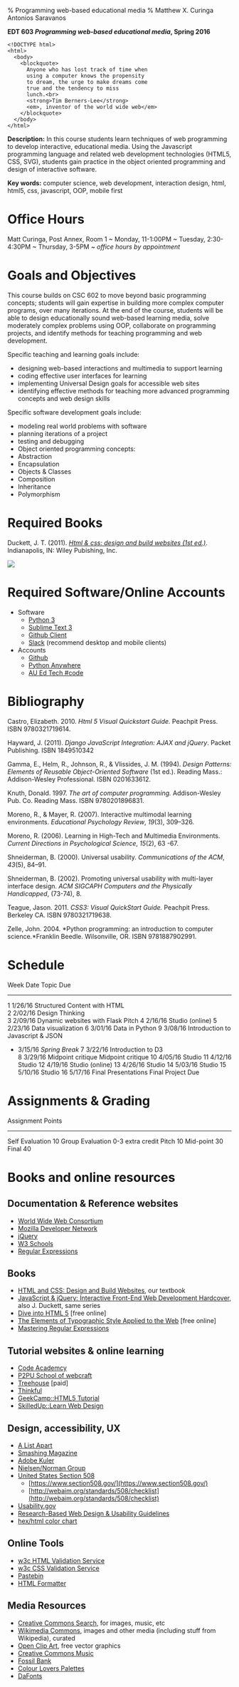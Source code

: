 % Programming web-based educational media
% Matthew X. Curinga
  Antonios Saravanos

**EDT 603 _Programming web-based educational media_, Spring 2016**

~~~~~~~~~~~~~~~~~~~~~~~~~~{.html}
<!DOCTYPE html>
<html>
  <body>
    <blockquote>
      Anyone who has lost track of time when
      using a computer knows the propensity
      to dream, the urge to make dreams come
      true and the tendency to miss
      lunch.<br>
      <strong>Tim Berners-Lee</strong>
      <em>, inventor of the world wide web</em>
    </blockquote>
  </body>
</html>
~~~~~~~~~~~~~~~~~~~~~~~~~~~~~~~~~~~~~~~~~~~~~~~~~~~~~

**Description:** In this course students learn techniques of web
programming to develop interactive, educational media. Using the
Javascript programming language and related web development technologies (HTML5, CSS, SVG),
students gain practice in the object oriented
programming and design of interactive software.

**Key words:** computer science, web development, interaction design, html, html5, css, javascript, OOP, mobile first

Office Hours
========================================================================

Matt Curinga, Post Annex, Room 1
  ~ Monday, 11-1:00PM
  ~ Tuesday, 2:30-4:30PM
  ~ Thursday, 3-5PM
  ~ _office hours by appointment_

Goals and Objectives
========================================================================

This course builds on CSC 602 to move beyond basic programming
concepts; students will gain expertise in building more complex
computer programs, over many iterations. At the end of the course,
students will be able to design educationally sound web-based
learning media, solve moderately complex problems using OOP,
collaborate on programming projects, and identify methods for
teaching programming and web development.

Specific teaching and learning goals include:

-   designing web-based interactions and multimedia to support learning
-   coding effective user interfaces for learning
-   implementing Universal Design goals for accessible web sites
-   identifying effective methods for teaching more advanced programming
    concepts and web design skills

Specific software development goals include:

-   modeling real world problems with software
-   planning iterations of a project
-   testing and debugging
-   Object oriented programming concepts:
-   Abstraction
-   Encapsulation
-   Objects & Classes
-   Composition
-   Inheritance
-   Polymorphism


Required Books
========================================================================

Duckett, J. T. (2011). [_Html & css: design and
build websites (1st ed.)_](http://htmlandcssbook.com/).
Indianapolis, IN: Wiley Pubishing, Inc.

![](http://img1.imagesbn.com/p/9781118008188_p0_v1_s260x420.JPG)

Required Software/Online Accounts
========================================================================

- Software
    - [Python 3](https://www.python.org/downloads/)
    - [Sublime Text 3](http://www.sublimetext.com/3)
    - [Github Client](https://desktop.github.com/)
    - [Slack](http://slack.com) (recommend desktop and mobile clients)
- Accounts
    - [Github](https://github.com)
    - [Python Anywhere](https://www.pythonanywhere.com/)
    - [AU Ed Tech #code](https://auedtech.slack.com/signup)

Bibliography
========================================================================

Castro, Elizabeth. 2010. *Html 5 Visual Quickstart Guide.* Peachpit
Press. ISBN 9780321719614.

Hayward, J. (2011). *Django JavaScript Integration: AJAX and jQuery*.
Packet Publishing. ISBN 1849510342

Gamma, E., Helm, R., Johnson, R., & Vlissides, J. M. (1994). *Design
Patterns: Elements of Reusable Object-Oriented Software* (1st ed.).
Reading Mass.: Addison-Wesley Professional. ISBN 0201633612.

Knuth, Donald. 1997. *The art of computer programming.* Addison-Wesley
Pub. Co. Reading Mass. ISBN 9780201896831.

Moreno, R., & Mayer, R. (2007). Interactive multimodal learning
environments. *Educational Psychology Review*, *19*(3), 309–326.

Moreno, R. (2006). Learning in High-Tech and Multimedia Environments.
*Current Directions in Psychological Science*, *15*(2), 63 -67.

Shneiderman, B. (2000). Universal usability. *Communications of the
ACM*, *43*(5), 84–91.

Shneiderman, B. (2002). Promoting universal usability with multi-layer
interface design. *ACM SIGCAPH Computers and the Physically
Handicapped*, (73-74), 8.

Teague, Jason. 2011. *CSS3: Visual QuickStart Guide.* Peachpit Press.
Berkeley CA. ISBN 9780321719638.

Zelle, John. 2004. *Python programming: an introduction to computer
science.*Franklin Beedle. Wilsonville, OR. ISBN 9781887902991.

Schedule 
========================================================================


Week    Date     Topic                              Due
----    -------  ----------------------------       ------------------------
   1    1/26/16  Structured Content with HTML       
   2    2/02/16  Design Thinking                    
   3    2/09/16  Dynamic websites with Flask        Pitch
   4    2/16/16  Studio (online)
   5    2/23/16  Data visualization
   6    3/01/16  Data in Python
   9    3/08/16  Introduction to Javascript & JSON
   -    3/15/16  _Spring Break_
   7    3/22/16  Introduction to D3                 
   8    3/29/16  Midpoint critique                  Midpoint critique
  10    4/05/16  Studio
  11    4/12/16  Studio
  12    4/19/16  Studio (online)
  13    4/26/16  Studio
  14    5/03/16  Studio
  15    5/10/16  Studio
  16    5/17/16  Final Presentations                Final Project Due


Assignments & Grading
========================================================================

Assignment        Points
----------        ----------
Self Evaluation   10
Group Evaluation  0-3 extra credit
Pitch             10
Mid-point         30
Final             40

Books and online resources
========================================================================

Documentation & Reference websites
-------------------------------------------------
- [World Wide Web Consortium](http://w3.org)
- [Mozilla Developer Network](https://developer.mozilla.org/en-US/)
- [jQuery](http://jquery.com/)
- [W3 Schools](http://www.w3schools.com/)
- [Regular Expressions](http://www.regexr.com/)

Books
-------------------------------------------------
- [HTML and CSS: Design and Build Websites](http://www.wiley.com/WileyCDA/WileyTitle/productCd-1118008189.html), our textbook
- [JavaScript & jQuery: Interactive Front-End Web Development Hardcover](http://www.wiley.com/WileyCDA/WileyTitle/productCd-1118871650.html), also J. Duckett, same series
- [Dive into HTML 5](http://diveintohtml5.info/) [free online]
- [The Elements of Typographic Style Applied to the Web](http://webtypography.net/toc/) [free online]
- [Mastering Regular Expressions](http://shop.oreilly.com/product/9780596528126.do)

Tutorial websites & online learning
-------------------------------------------------
- [Code Academcy](http://www.codecademy.com/)
- [P2PU School of webcraft](https://p2pu.org/en/schools/school-of-webcraft/)
- [Treehouse](http://teamtreehouse.com/) [paid]
- [Thinkful](http://www.thinkful.com/)
- [GeekCamp::HTML5 Tutorial](http://www.geekchamp.com/html5-tutorials/1-html5-overview)
- [SkilledUp::Learn Web Design](http://www.skilledup.com/learn-web-design-guide/)

Design, accessibility, UX
-------------------------------------------------
- [A List Apart](http://alistapart.com/topic/html)
- [Smashing Magazine](http://www.smashingmagazine.com/)
- [Adobe Kuler](https://color.adobe.com/create/color-wheel/)
- [Nielsen/Norman Group](http://www.nngroup.com/articles/)
- [United States Section 508](http://en.wikipedia.org/wiki/Section_508_Amendment_to_the_Rehabilitation_Act_of_1973)
  - [https://www.section508.gov/](https://www.section508.gov/)
  - [http://webaim.org/standards/508/checklist](http://webaim.org/standards/508/checklist)
- [Usability.gov](http://www.usability.gov/index.html)
- [Research-Based Web Design & Usability Guidelines](http://www.usability.gov/guidelines/guidelines_book.pdf)
- [hex/html color chart](http://www.december.com/html/spec/color.html)

Online Tools
-------------------------------------------------
- [w3c HTML Validation Service](http://validator.w3.org/#validate_by_uri+with_options)
- [w3c CSS Validation Service](http://jigsaw.w3.org/css-validator/)
- [Pastebin](http://pastebin.com/)
- [HTML Formatter](http://www.freeformatter.com/html-formatter.html)

Media Resources
-------------------------------------------------
- [Creative Commons Search](http://search.creativecommons.org/), for images, music, etc
- [Wikimedia Commons](http://commons.wikimedia.org/wiki/Main_Page), images and other media (including stuff from Wikipedia), curated
- [Open Clip Art](https://openclipart.org/), free vector graphics
- [Creative Commons Music](http://creativecommons.org/music-communities)
- [Fossil Bank](http://fossilbank.wikidot.com/)
- [Colour Lovers Palettes](http://www.colourlovers.com/)
- [DaFonts](http://www.dafont.com/)

